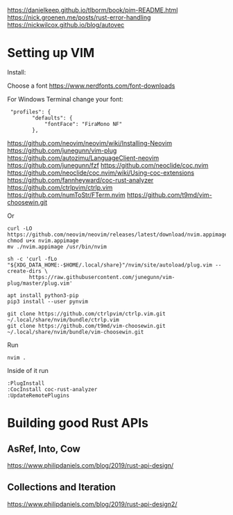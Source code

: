 

https://danielkeep.github.io/tlborm/book/pim-README.html  
https://nick.groenen.me/posts/rust-error-handling  
https://nickwilcox.github.io/blog/autovec  

# Setting up VIM

Install: 

Choose a font
https://www.nerdfonts.com/font-downloads

For Windows Terminal change your font:

```
 "profiles": {
        "defaults": {
            "fontFace": "FiraMono NF"
        },
```

https://github.com/neovim/neovim/wiki/Installing-Neovim
https://github.com/junegunn/vim-plug
https://github.com/autozimu/LanguageClient-neovim
https://github.com/junegunn/fzf
https://github.com/neoclide/coc.nvim
https://github.com/neoclide/coc.nvim/wiki/Using-coc-extensions
https://github.com/fannheyward/coc-rust-analyzer
https://github.com/ctrlpvim/ctrlp.vim
https://github.com/numToStr/FTerm.nvim
https://github.com/t9md/vim-choosewin.git

Or

```
curl -LO https://github.com/neovim/neovim/releases/latest/download/nvim.appimage
chmod u+x nvim.appimage
mv ./nvim.appimage /usr/bin/nvim

sh -c 'curl -fLo "${XDG_DATA_HOME:-$HOME/.local/share}"/nvim/site/autoload/plug.vim --create-dirs \
       https://raw.githubusercontent.com/junegunn/vim-plug/master/plug.vim'

apt install python3-pip
pip3 install --user pynvim

git clone https://github.com/ctrlpvim/ctrlp.vim.git ~/.local/share/nvim/bundle/ctrlp.vim
git clone https://github.com/t9md/vim-choosewin.git ~/.local/share/nvim/bundle/vim-choosewin.git
```

Run

```
nvim .
```

Inside of it run

```
:PlugInstall
:CocInstall coc-rust-analyzer
:UpdateRemotePlugins
```

# Building good Rust APIs

## AsRef, Into, Cow
https://www.philipdaniels.com/blog/2019/rust-api-design/

## Collections and Iteration
https://www.philipdaniels.com/blog/2019/rust-api-design2/
